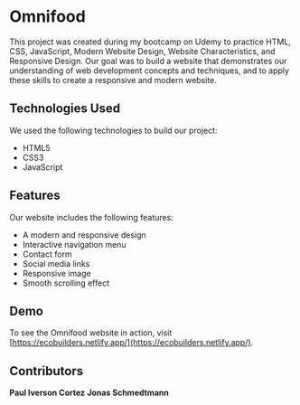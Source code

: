 # Omnifood

This project was created during my bootcamp on Udemy to practice HTML, CSS, JavaScript, Modern Website Design, Website Characteristics, and Responsive Design. Our goal was to build a website that demonstrates our understanding of web development concepts and techniques, and to apply these skills to create a responsive and modern website.

## Technologies Used

We used the following technologies to build our project:

- HTML5
- CSS3
- JavaScript

## Features

Our website includes the following features:

- A modern and responsive design
- Interactive navigation menu
- Contact form
- Social media links
- Responsive image
- Smooth scrolling effect

## Demo

To see the Omnifood website in action, visit [https://ecobuilders.netlify.app/](https://ecobuilders.netlify.app/).

## Contributors

**Paul Iverson Cortez**
**Jonas Schmedtmann**